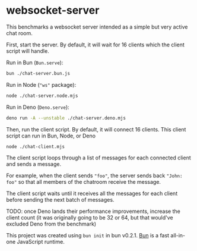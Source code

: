 # websocket-server

This benchmarks a websocket server intended as a simple but very active chat room.

First, start the server. By default, it will wait for 16 clients which the client script will handle.

Run in Bun (`Bun.serve`):

```bash
bun ./chat-server.bun.js
```

Run in Node (`"ws"` package):

```bash
node ./chat-server.node.mjs
```

Run in Deno (`Deno.serve`):

```bash
deno run -A --unstable ./chat-server.deno.mjs
```

Then, run the client script. By default, it will connect 16 clients. This client script can run in Bun, Node, or Deno

```bash
node ./chat-client.mjs
```

The client script loops through a list of messages for each connected client and sends a message.

For example, when the client sends `"foo"`, the server sends back `"John: foo"` so that all members of the chatroom receive the message.

The client script waits until it receives all the messages for each client before sending the next batch of messages.

TODO: once Deno lands their performance improvements, increase the client count (it was originally going to be 32 or 64, but that would've excluded Deno from the benchmark)

This project was created using `bun init` in bun v0.2.1. [Bun](https://bun.sh) is a fast all-in-one JavaScript runtime.
